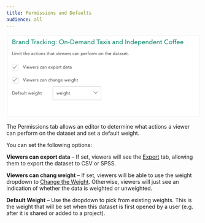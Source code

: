 ```yaml
---
title: Permissions and Defaults
audience: all
---
```


![](images/DatasetPermissions.png)

The Permissions tab allows an editor to determine what actions a viewer can perform on the dataset and set a default weight.

You can set the following options:

**Viewers can export data** – If set, viewers will see the [Export](crunch_exporting-data.html) tab, allowing them to export the dataset to CSV or SPSS.

**Viewers can chang weight** – If set, viewers will be able to use the weight dropdown to [Change the Weight](crunch_weighting.html). Otherwise, viewers will just see an indication of whether the data is weighted or unweighted.

**Default Weight** – Use the dropdown to pick from existing weights. This is the weight that will be set when this dataset is first opened by a user (e.g. after it is shared or added to a project).
